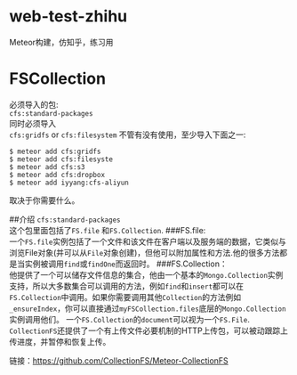 # web-test-zhihu
Meteor构建，仿知乎，练习用
# FSCollection
必须导入的包:<br>
``cfs:standard-packages``<br>
同时必须导入<br>
``cfs:gridfs`` or ``cfs:filesystem``
不管有没有使用，至少导入下面之一:
```
$ meteor add cfs:gridfs
$ meteor add cfs:filesyste
$ meteor add cfs:s3	 
$ meteor add cfs:dropbox
$ meteor add iyyang:cfs-aliyun
```
取决于你需要什么。

##介绍
``cfs:standard-packages``
<br>  这个包里面包括了``FS.file`` 和``FS.Collection``.
###FS.file:
<br>一个``FS.file``实例包括了一个文件和该文件在客户端以及服务端的数据，它类似与浏览File对象(并可以从``File``对象创建)，但他可以附加属性和方法.他的很多方法都是当实例被调用``find``或``findOne``而返回时。
###FS.Collection：
<br>他提供了一个可以储存文件信息的集合，他由一个基本的``Mongo.Collection``实例支持，所以大多数集合可以调用的方法，例如``find``和``insert``都可以在``FS.Collection``中调用。如果你需要调用其他``Collection``的方法例如``_ensureIndex``，你可以直接通过``myFSCollection.files``底层的``Mongo.Collection``实例调用他们。
一个``FS.Collection``的``document``可以视为一个``FS.File``.
``CollectionFS``还提供了一个有上传文件必要机制的HTTP上传包，可以被动跟踪上传进度，并暂停和恢复上传。

链接：https://github.com/CollectionFS/Meteor-CollectionFS
